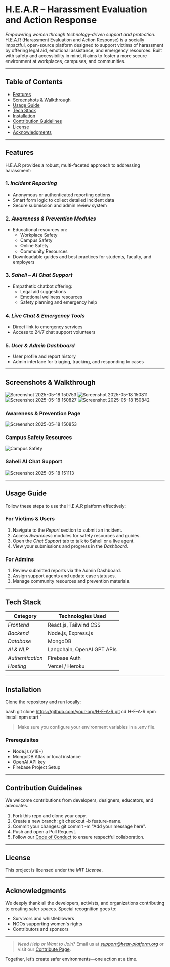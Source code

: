 # H.E.A.R – Harassment Evaluation and Action Response

*Empowering women through technology-driven support and protection.*  
H.E.A.R (Harassment Evaluation and Action Response) is a socially impactful, open-source platform designed to support victims of harassment by offering legal aid, emotional assistance, and emergency resources. Built with safety and accessibility in mind, it aims to foster a more secure environment at workplaces, campuses, and communities.

---

## Table of Contents

- [Features](#features)
- [Screenshots & Walkthrough](#screenshots--walkthrough)
- [Usage Guide](#usage-guide)
- [Tech Stack](#tech-stack)
- [Installation](#installation)
- [Contribution Guidelines](#contribution-guidelines)
- [License](#license)
- [Acknowledgments](#acknowledgments)

---

## Features

H.E.A.R provides a robust, multi-faceted approach to addressing harassment:

### 1. *Incident Reporting*
- Anonymous or authenticated reporting options
- Smart form logic to collect detailed incident data
- Secure submission and admin review system

### 2. *Awareness & Prevention Modules*
- Educational resources on:
  - Workplace Safety
  - Campus Safety
  - Online Safety
  - Community Resources
- Downloadable guides and best practices for students, faculty, and employers

### 3. *Saheli – AI Chat Support*
- Empathetic chatbot offering:
  - Legal aid suggestions
  - Emotional wellness resources
  - Safety planning and emergency help

### 4. *Live Chat & Emergency Tools*
- Direct link to emergency services
- Access to 24/7 chat support volunteers

### 5. *User & Admin Dashboard*
- User profile and report history
- Admin interface for triaging, tracking, and responding to cases

---

## Screenshots & Walkthrough

![Screenshot 2025-05-18 150753](https://github.com/user-attachments/assets/b76fe31d-3d00-41ad-8f33-0fbcfa817c60)
![Screenshot 2025-05-18 150811](https://github.com/user-attachments/assets/2f0e8e31-4ad9-46c9-9fda-54259020641c)
![Screenshot 2025-05-18 150827](https://github.com/user-attachments/assets/d66c4d85-4435-494a-bc6f-553a400aaaf9)
![Screenshot 2025-05-18 150842](https://github.com/user-attachments/assets/fc306e2b-9204-4d12-9b5a-249a5bcc1b18)

### Awareness & Prevention Page
![Screenshot 2025-05-18 150853](https://github.com/user-attachments/assets/89f29918-6491-4b8d-92f4-4ee71c121cc1)


### Campus Safety Resources
![Campus Safety](./path-to-screenshot-campus-safety.jpg)

### Saheli AI Chat Support
![Screenshot 2025-05-18 151113](https://github.com/user-attachments/assets/86e736af-1679-4fbf-bd06-5de9980501b6)



---

## Usage Guide

Follow these steps to use the H.E.A.R platform effectively:

### For Victims & Users
1. Navigate to the *Report* section to submit an incident.
2. Access *Awareness* modules for safety resources and guides.
3. Open the *Chat Support* tab to talk to Saheli or a live agent.
4. View your submissions and progress in the *Dashboard*.

### For Admins
1. Review submitted reports via the Admin Dashboard.
2. Assign support agents and update case statuses.
3. Manage community resources and prevention materials.

---

## Tech Stack

| Category        | Technologies Used                        |
|----------------|-------------------------------------------|
| *Frontend*    | React.js, Tailwind CSS                   |
| *Backend*     | Node.js, Express.js                      |
| *Database*    | MongoDB                                  |
| *AI & NLP*    | Langchain, OpenAI GPT APIs               |
| *Authentication* | Firebase Auth                        |
| *Hosting*     | Vercel / Heroku                          |

---

## Installation

Clone the repository and run locally:

bash
git clone https://github.com/your-org/H-E-A-R.git
cd H-E-A-R
npm install
npm start
`

> Make sure you configure your environment variables in a .env file.

### Prerequisites

* Node.js (v18+)
* MongoDB Atlas or local instance
* OpenAI API key
* Firebase Project Setup

---

## Contribution Guidelines

We welcome contributions from developers, designers, educators, and advocates.

1. Fork this repo and clone your copy.
2. Create a new branch: git checkout -b feature-name.
3. Commit your changes: git commit -m "Add your message here".
4. Push and open a Pull Request.
5. Follow our [Code of Conduct](CODE_OF_CONDUCT.md) to ensure respectful collaboration.

---

## License

This project is licensed under the *MIT License*.

---

## Acknowledgments

We deeply thank all the developers, activists, and organizations contributing to creating safer spaces. Special recognition goes to:

* Survivors and whistleblowers
* NGOs supporting women's rights
* Contributors and sponsors

---

> *Need Help or Want to Join?*
> Email us at *[support@hear-platform.org](mailto:support@hear-platform.org)* or visit our [Contribute Page](#).

Together, let’s create safer environments—one action at a time.
